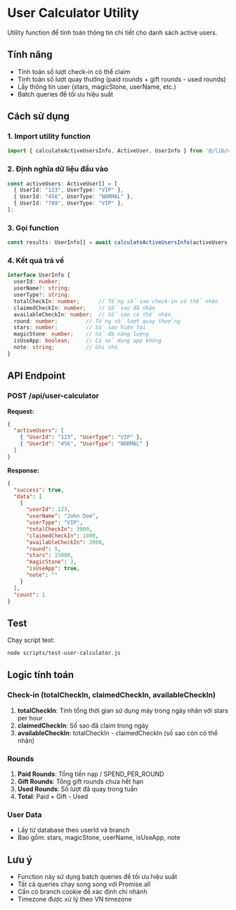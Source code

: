 # User Calculator Utility

Utility function để tính toán thông tin chi tiết cho danh sách active users.

## Tính năng

- Tính toán số lượt check-in có thể claim
- Tính toán số lượt quay thưởng (paid rounds + gift rounds - used rounds)
- Lấy thông tin user (stars, magicStone, userName, etc.)
- Batch queries để tối ưu hiệu suất

## Cách sử dụng

### 1. Import utility function

```typescript
import { calculateActiveUsersInfo, ActiveUser, UserInfo } from '@/lib/user-calculator';
```

### 2. Định nghĩa dữ liệu đầu vào

```typescript
const activeUsers: ActiveUser[] = [
  { UserId: "123", UserType: "VIP" },
  { UserId: "456", UserType: "NORMAL" },
  { UserId: "789", UserType: "VIP" },
];
```

### 3. Gọi function

```typescript
const results: UserInfo[] = await calculateActiveUsersInfo(activeUsers, "GO_VAP");
```

### 4. Kết quả trả về

```typescript
interface UserInfo {
  userId: number;
  userName?: string;
  userType?: string;
  totalCheckIn: number;      // Tổng số sao check-in có thể nhận
  claimedCheckIn: number;    // Số sao đã nhận
  availableCheckIn: number;  // Số sao có thể nhận
  round: number;         // Tổng số lượt quay thưởng
  stars: number;         // Số sao hiện tại
  magicStone: number;    // Số đá năng lượng
  isUseApp: boolean;     // Có sử dụng app không
  note: string;          // Ghi chú
}
```

## API Endpoint

### POST /api/user-calculator

**Request:**
```json
{
  "activeUsers": [
    { "UserId": "123", "UserType": "VIP" },
    { "UserId": "456", "UserType": "NORMAL" }
  ]
}
```

**Response:**
```json
{
  "success": true,
  "data": [
    {
      "userId": 123,
      "userName": "John Doe",
      "userType": "VIP",
      "totalCheckIn": 3000,
      "claimedCheckIn": 1000,
      "availableCheckIn": 2000,
      "round": 5,
      "stars": 15000,
      "magicStone": 3,
      "isUseApp": true,
      "note": ""
    }
  ],
  "count": 1
}
```

## Test

Chạy script test:

```bash
node scripts/test-user-calculator.js
```

## Logic tính toán

### Check-in (totalCheckIn, claimedCheckIn, availableCheckIn)
1. **totalCheckIn**: Tính tổng thời gian sử dụng máy trong ngày nhân với stars per hour
2. **claimedCheckIn**: Số sao đã claim trong ngày
3. **availableCheckIn**: totalCheckIn - claimedCheckIn (số sao còn có thể nhận)

### Rounds
1. **Paid Rounds**: Tổng tiền nạp / SPEND_PER_ROUND
2. **Gift Rounds**: Tổng gift rounds chưa hết hạn
3. **Used Rounds**: Số lượt đã quay trong tuần
4. **Total**: Paid + Gift - Used

### User Data
- Lấy từ database theo userId và branch
- Bao gồm: stars, magicStone, userName, isUseApp, note

## Lưu ý

- Function này sử dụng batch queries để tối ưu hiệu suất
- Tất cả queries chạy song song với Promise.all
- Cần có branch cookie để xác định chi nhánh
- Timezone được xử lý theo VN timezone 